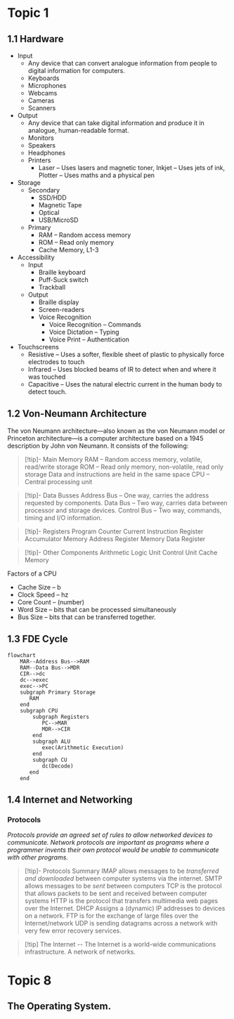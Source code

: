 # Topic 1
## 1.1 Hardware
 - Input
   - Any device that can convert analogue information from people to digital information for computers.
   - Keyboards
   - Microphones
   - Webcams
   - Cameras
   - Scanners
 - Output
   - Any device that can take digital information and produce it in analogue, human-readable format.
   - Monitors
   - Speakers
   - Headphones
   - Printers
     - Laser – Uses lasers and magnetic toner, Inkjet – Uses jets of ink, Plotter – Uses maths and a physical pen
 - Storage
   - Secondary
     - SSD/HDD
     - Magnetic Tape
     - Optical
     - USB/MicroSD
   - Primary
     - RAM – Random access memory
     - ROM – Read only memory
     - Cache Memory, L1-3
 - Accessibility
   - Input
     - Braille keyboard
     - Puff-Suck switch
     - Trackball
   - Output
     - Braille display
     - Screen-readers
     - Voice Recognition
       - Voice Recognition 	– Commands
       - Voice Dictation	– Typing
       - Voice Print		– Authentication
 - Touchscreens
   - Resistive		– Uses a softer, flexible sheet of plastic to physically force electrodes to touch
   - Infrared		– Uses blocked beams of IR to detect when and where it was touched
   - Capacitive		– Uses the natural electric current in the human body to detect touch.

## 1.2 Von-Neumann Architecture
The von Neumann architecture—also known as the von Neumann model or Princeton architecture—is a computer architecture based on a 1945 description by John von Neumann. It consists of the following:
> [!tip]- Main Memory
> RAM – Random access memory, volatile, read/write storage
> ROM – Read only memory, non-volatile, read only storage
> Data and instructions are held in the same space
> CPU – Central processing unit

> [!tip]- Data Busses
> Address Bus – One way, carries the address requested by components.
> Data Bus – Two way, carries data between processor and storage devices.
> Control Bus – Two way, commands, timing and I/O information.

> [!tip]- Registers
> Program Counter
> Current Instruction Register
> Accumulator
> Memory Address Register
> Memory Data Register

> [!tip]- Other Components
> Arithmetic Logic Unit
> Control Unit
> Cache Memory

Factors of a CPU
 - Cache Size – b
 - Clock Speed – hz
 - Core Count – (number)
 - Word Size – bits that can be processed simultaneously
 - Bus Size – bits that can be transferred together.

## 1.3 FDE Cycle
```mermaid
flowchart
	MAR--Address Bus-->RAM
	RAM--Data Bus-->MDR
	CIR-->dc
	dc-->exec
	exec-->PC
	subgraph Primary Storage
	   RAM
	end
	subgraph CPU
	    subgraph Registers
           PC-->MAR
           MDR-->CIR
	    end
		subgraph ALU
           exec(Arithmetic Execution)
		end
	    subgraph CU
           dc(Decode)
       end
	end
```
## 1.4 Internet and Networking
### Protocols
*Protocols provide an agreed set of rules to allow networked devices to communicate. Network protocols are important as programs where a programmer invents their own protocol would be unable to communicate with other programs.*

> [!tip]- Protocols Summary
> IMAP allows messages to be _transferred and downloaded_ between computer systems via the internet.
> SMTP allows messages to be _sent_ between computers
> TCP is the protocol that allows packets to be sent and received between computer systems
> HTTP is the protocol that transfers multimedia web pages over the Internet.
> DHCP Assigns a (dynamic) IP addresses to devices on a network.
> FTP is for the exchange of large files over the Internet/network
> UDP is sending datagrams across a network with very few error recovery services.

> [!tip] The Internet -- The Internet is a world-wide communications infrastructure. A network of networks.

# Topic 8
## The Operating System.


